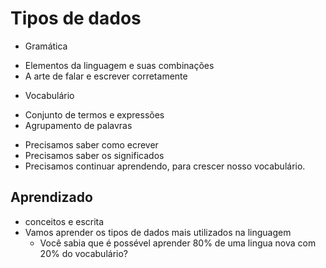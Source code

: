 # Tipos de dados

* Gramática 
- Elementos da linguagem e suas combinações 
- A arte de falar e escrever corretamente

* Vocabulário
- Conjunto de termos e expressões 
- Agrupamento de palavras

* Precisamos saber como ecrever
* Precisamos saber os significados
* Precisamos continuar aprendendo, para crescer nosso vocabulário.

## Aprendizado
- conceitos e escrita
- Vamos aprender os tipos de dados mais utilizados na linguagem 
    * Você sabia que é possével aprender 80% de uma lingua nova com 20% do vocabulário? 


